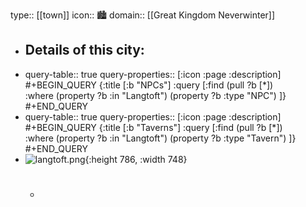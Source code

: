 type:: [[town]]
icon:: 🏙️
domain:: [[Great Kingdom Neverwinter]]

- Details of this city:
	-
- query-table:: true
  query-properties:: [:icon :page :description]
  #+BEGIN_QUERY
   {:title [:b "NPCs"]
   :query [:find (pull ?b [*])   
   :where
  (property ?b :in "Langtoft")
  (property ?b :type "NPC")
   ]}
  #+END_QUERY
- query-table:: true
  query-properties:: [:icon :page :description]
  #+BEGIN_QUERY
   {:title [:b "Taverns"]
   :query [:find (pull ?b [*])   
   :where
  (property ?b :in "Langtoft")
  (property ?b :type "Tavern")
   ]}
  #+END_QUERY
- ![langtoft.png](../assets/langtoft_1728035953167_0.png){:height 786, :width 748}
	- #